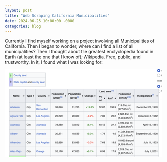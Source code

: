 ```yaml
---
layout: post
title: "Web Scraping California Municipalities"
date: 2024-06-25 10:00:00 -0000
categories: blog
---
```


Currently I find myself working on a project involving all Municipalities of California. 
Then I began to wonder, where can I find a list of all municipalities? Then I thought about the greatest
enclyclopedia found in Earth (at least the one that I know of); Wikipedia. Free, public, and trustworthy.
In it, I found what I was looking for:

![WikiPage](/assets/images/CAMunicipalitiesTableHead.png)

